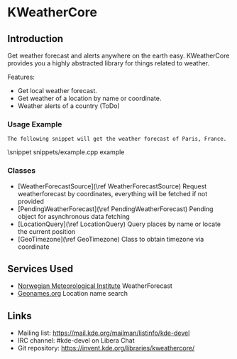 # KWeatherCore

## Introduction
Get weather forecast and alerts anywhere on the earth easy.
KWeatherCore provides you a highly abstracted library for things related to weather.

Features:
* Get local weather forecast.
* Get weather of a location by name or coordinate.
* Weather alerts of a country (ToDo)

### Usage Example
    The following snippet will get the weather forecast of Paris, France.
\snippet snippets/example.cpp example

### Classes
* [WeatherForecastSource](\ref WeatherForecastSource) Request weatherforecast by coordinates, everything will be fetched if not provided
* [PendingWeatherForecast](\ref PendingWeatherForecast) Pending object for asynchronous data fetching
* [LocationQuery](\ref LocationQuery) Query places by name or locate the current position
* [GeoTimezone](\ref GeoTimezone) Class to obtain timezone via coordinate

## Services Used
* [Norwegian Meteorological Institute](https://www.met.no/) WeatherForecast
* [Geonames.org](https://geonames.org) Location name search

## Links

- Mailing list: <https://mail.kde.org/mailman/listinfo/kde-devel>
- IRC channel: #kde-devel on Libera Chat
- Git repository: <https://invent.kde.org/libraries/kweathercore/>
